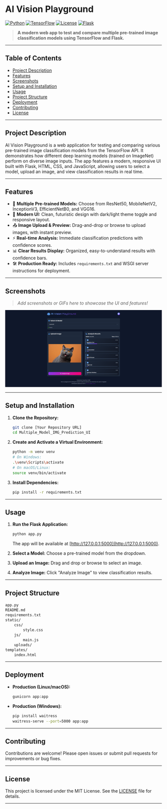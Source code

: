 # AI Vision Playground

[![Python](https://img.shields.io/badge/python-3.8%2B-blue.svg)](https://www.python.org/)
[![TensorFlow](https://img.shields.io/badge/TensorFlow-2.x-orange.svg)](https://www.tensorflow.org/)
[![License](https://img.shields.io/badge/license-MIT-green.svg)](LICENSE)
[![Flask](https://img.shields.io/badge/Flask-3.0-lightgrey.svg)](https://flask.palletsprojects.com/)

> **A modern web app to test and compare multiple pre-trained image classification models using TensorFlow and Flask.**

---

## Table of Contents

- [Project Description](#project-description)
- [Features](#features)
- [Screenshots](#screenshots)
- [Setup and Installation](#setup-and-installation)
- [Usage](#usage)
- [Project Structure](#project-structure)
- [Deployment](#deployment)
- [Contributing](#contributing)
- [License](#license)

---

## Project Description

AI Vision Playground is a web application for testing and comparing various pre-trained image classification models from the TensorFlow API. It demonstrates how different deep learning models (trained on ImageNet) perform on diverse image inputs. The app features a modern, responsive UI built with Flask, HTML, CSS, and JavaScript, allowing users to select a model, upload an image, and view classification results in real time.

---

## Features

- 🚀 **Multiple Pre-trained Models:** Choose from ResNet50, MobileNetV2, InceptionV3, EfficientNetB0, and VGG16.
- 🎨 **Modern UI:** Clean, futuristic design with dark/light theme toggle and responsive layout.
- 📤 **Image Upload & Preview:** Drag-and-drop or browse to upload images, with instant preview.
- ⚡ **Real-time Analysis:** Immediate classification predictions with confidence scores.
- 📊 **Clear Results Display:** Organized, easy-to-understand results with confidence bars.
- 🛠️ **Production Ready:** Includes `requirements.txt` and WSGI server instructions for deployment.

---

## Screenshots

> _Add screenshots or GIFs here to showcase the UI and features!_

![Screenshot](static/screenshots/demo.png)

---

## Setup and Installation

1. **Clone the Repository:**
    ```bash
    git clone [Your Repository URL]
    cd Multiple_Model_IMG_Prediction_UI
    ```

2. **Create and Activate a Virtual Environment:**
    ```bash
    python -m venv venv
    # On Windows:
    .\venv\Scripts\activate
    # On macOS/Linux:
    source venv/bin/activate
    ```

3. **Install Dependencies:**
    ```bash
    pip install -r requirements.txt
    ```

---

## Usage

1. **Run the Flask Application:**
    ```bash
    python app.py
    ```
    The app will be available at [http://127.0.0.1:5000](http://127.0.0.1:5000).

2. **Select a Model:** Choose a pre-trained model from the dropdown.

3. **Upload an Image:** Drag and drop or browse to select an image.

4. **Analyze Image:** Click "Analyze Image" to view classification results.

---

## Project Structure

```
app.py
README.md
requirements.txt
static/
    css/
        style.css
    js/
        main.js
    uploads/
templates/
    index.html
```

---

## Deployment

- **Production (Linux/macOS):**
    ```bash
    gunicorn app:app
    ```
- **Production (Windows):**
    ```bash
    pip install waitress
    waitress-serve --port=5000 app:app
    ```

---

## Contributing

Contributions are welcome! Please open issues or submit pull requests for improvements or bug fixes.

---

## License

This project is licensed under the MIT License. See the [LICENSE](LICENSE) file for details.

---